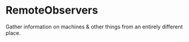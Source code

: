 RemoteObservers
===============

Gather information on machines &amp; other things from an entirely different place.
